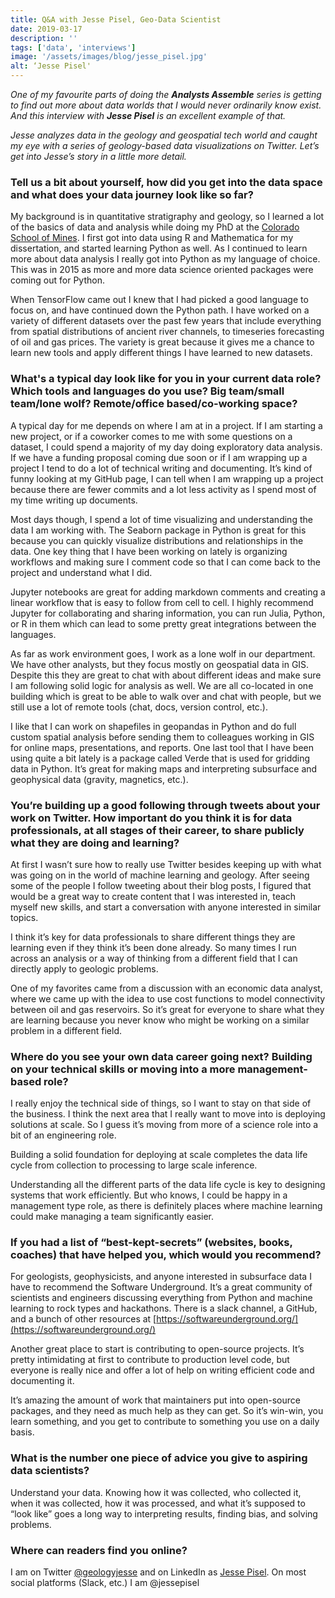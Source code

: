 ```yaml
---
title: Q&A with Jesse Pisel, Geo-Data Scientist
date: 2019-03-17
description: ''
tags: ['data', 'interviews']
image: '/assets/images/blog/jesse_pisel.jpg'
alt: ‘Jesse Pisel'
---
```

_One of my favourite parts of doing the **Analysts Assemble** series is getting to find out more about data worlds that I would never ordinarily know exist. And this interview with **Jesse Pisel** is an excellent example of that._

_Jesse analyzes data in the geology and geospatial tech world and caught my eye with a series of geology-based data visualizations on Twitter. Let&#8217;s get into Jesse&#8217;s story in a little more detail._

### Tell us a bit about yourself, how did you get into the data space and what does your data journey look like so far?

My background is in quantitative stratigraphy and geology, so I learned a lot of the basics of data and analysis while doing my PhD at the [Colorado School of Mines](https://www.mines.edu/). I first got into data using R and Mathematica for my dissertation, and started learning Python as well. As I continued to learn more about data analysis I really got into Python as my language of choice. This was in 2015 as more and more data science oriented packages were coming out for Python.

When TensorFlow came out I knew that I had picked a good language to focus on, and have continued down the Python path. I have worked on a variety of different datasets over the past few years that include everything from spatial distributions of ancient river channels, to timeseries forecasting of oil and gas prices. The variety is great because it gives me a chance to learn new tools and apply different things I have learned to new datasets.

### What's a typical day look like for you in your current data role? Which tools and languages do you use? Big team/small team/lone wolf? Remote/office based/co-working space?

A typical day for me depends on where I am at in a project. If I am starting a new project, or if a coworker comes to me with some questions on a dataset, I could spend a majority of my day doing exploratory data analysis. If we have a funding proposal coming due soon or if I am wrapping up a project I tend to do a lot of technical writing and documenting. It&#8217;s kind of funny looking at my GitHub page, I can tell when I am wrapping up a project because there are fewer commits and a lot less activity as I spend most of my time writing up documents.

Most days though, I spend a lot of time visualizing and understanding the data I am working with. The Seaborn package in Python is great for this because you can quickly visualize distributions and relationships in the data. One key thing that I have been working on lately is organizing workflows and making sure I comment code so that I can come back to the project and understand what I did.

Jupyter notebooks are great for adding markdown comments and creating a linear workflow that is easy to follow from cell to cell. I highly recommend Jupyter for collaborating and sharing information, you can run Julia, Python, or R in them which can lead to some pretty great integrations between the languages.

As far as work environment goes, I work as a lone wolf in our department. We have other analysts, but they focus mostly on geospatial data in GIS. Despite this they are great to chat with about different ideas and make sure I am following solid logic for analysis as well. We are all co-located in one building which is great to be able to walk over and chat with people, but we still use a lot of remote tools (chat, docs, version control, etc.).

I like that I can work on shapefiles in geopandas in Python and do full custom spatial analysis before sending them to colleagues working in GIS for online maps, presentations, and reports. One last tool that I have been using quite a bit lately is a package called Verde that is used for gridding data in Python. It&#8217;s great for making maps and interpreting subsurface and geophysical data (gravity, magnetics, etc.).

### You&#8217;re building up a good following through tweets about your work on Twitter. How important do you think it is for data professionals, at all stages of their career, to share publicly what they are doing and learning?

At first I wasn&#8217;t sure how to really use Twitter besides keeping up with what was going on in the world of machine learning and geology. After seeing some of the people I follow tweeting about their blog posts, I figured that would be a great way to create content that I was interested in, teach myself new skills, and start a conversation with anyone interested in similar topics.

I think it&#8217;s key for data professionals to share different things they are learning even if they think it&#8217;s been done already. So many times I run across an analysis or a way of thinking from a different field that I can directly apply to geologic problems.

One of my favorites came from a discussion with an economic data analyst, where we came up with the idea to use cost functions to model connectivity between oil and gas reservoirs. So it&#8217;s great for everyone to share what they are learning because you never know who might be working on a similar problem in a different field.

### Where do you see your own data career going next? Building on your technical skills or moving into a more management-based role?

I really enjoy the technical side of things, so I want to stay on that side of the business. I think the next area that I really want to move into is deploying solutions at scale. So I guess it&#8217;s moving from more of a science role into a bit of an engineering role.

Building a solid foundation for deploying at scale completes the data life cycle from collection to processing to large scale inference.

Understanding all the different parts of the data life cycle is key to designing systems that work efficiently. But who knows, I could be happy in a management type role, as there is definitely places where machine learning could make managing a team significantly easier.

### If you had a list of “best-kept-secrets” (websites, books, coaches) that have helped you, which would you recommend?

For geologists, geophysicists, and anyone interested in subsurface data I have to recommend the Software Underground. It&#8217;s a great community of scientists and engineers discussing everything from Python and machine learning to rock types and hackathons. There is a slack channel, a GitHub, and a bunch of other resources at [https://softwareunderground.org/](https://softwareunderground.org/)

Another great place to start is contributing to open-source projects. It&#8217;s pretty intimidating at first to contribute to production level code, but everyone is really nice and offer a lot of help on writing efficient code and documenting it.

It&#8217;s amazing the amount of work that maintainers put into open-source packages, and they need as much help as they can get. So it&#8217;s win-win, you learn something, and you get to contribute to something you use on a daily basis.

### What is the number one piece of advice you give to aspiring data scientists?

Understand your data. Knowing how it was collected, who collected it, when it was collected, how it was processed, and what it&#8217;s supposed to &#8220;look like&#8221; goes a long way to interpreting results, finding bias, and solving problems.

### Where can readers find you online?

I am on Twitter [@geologyjesse](https://twitter.com/geologyjesse) and on LinkedIn as [Jesse Pisel](https://www.linkedin.com/in/jesse-pisel-70519430). On most social platforms (Slack, etc.) I am @jessepisel